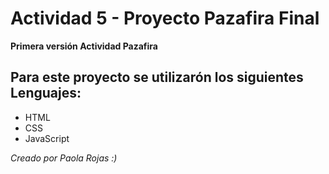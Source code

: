 # Actividad 5 - Proyecto Pazafira Final

**Primera versión Actividad Pazafira**

## Para este proyecto se utilizarón los siguientes Lenguajes: ##

* HTML
* CSS
* JavaScript

*Creado por Paola Rojas :)*


